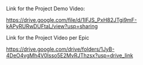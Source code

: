 Link for the Project Demo Video:

https://drive.google.com/file/d/1IFJS_PxH82JTgi9mF-kAPyRURwDUFtaL/view?usp=sharing

Link for the Project Video per Epic

https://drive.google.com/drive/folders/1JyB-4DeO4vgMh4V0Isso5E2MvRJThzsx?usp=drive_link
